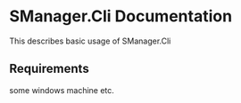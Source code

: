 ﻿# SManager.Cli Documentation

This describes basic usage of SManager.Cli

## Requirements

some windows machine etc.